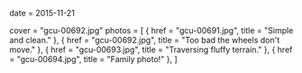 
date = 2015-11-21


cover = "gcu-00692.jpg"
photos = [
{ href = "gcu-00691.jpg", title = "Simple and clean." },
{ href = "gcu-00692.jpg", title = "Too bad the wheels don't move." },
{ href = "gcu-00693.jpg", title = "Traversing fluffy terrain." },
{ href = "gcu-00694.jpg", title = "Family photo!" },
]
